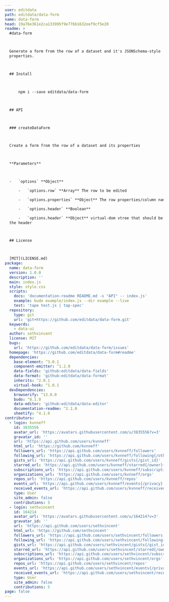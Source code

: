 ```yaml
---
user: editdata
path: editdata/data-form
name: data-form
head: 19a76e361e2ca133995f9e776b1632eef9cf5e20
readme: >
  #data-form



  Generate a form from the row of a dataset and it's JSONSchema-style
  properties.



  ## Install



      npm i --save editdata/data-form



  ## API



  ### createDataForm



  Create a form from the row of a dataset and its properties



  **Parameters**



  -   `options` **Object**

      -   `options.row` **Array** The row to be edited

      -   `options.properties` **Object** The row properties/column names

      -   `options.header` **Boolean**

      -   `options.header` **Object** virtual-dom vtree that should be used for
  the header



  ## License



  [MIT](LICENSE.md)
package:
  name: data-form
  version: 1.0.0
  description: ''
  main: index.js
  style: style.css
  scripts:
    docs: 'documentation-readme README.md -s "API" -- index.js'
    example: budo example/index.js --dir example --live
    test: 'tape test.js | tap-spec'
  repository:
    type: git
    url: 'git+https://github.com/editdata/data-form.git'
  keywords:
    - data-ui
  author: sethvincent
  license: MIT
  bugs:
    url: 'https://github.com/editdata/data-form/issues'
  homepage: 'https://github.com/editdata/data-form#readme'
  dependencies:
    base-element: ^3.0.1
    component-emitter: ^1.2.0
    data-fields: 'github:editdata/data-fields'
    data-format: 'github:editdata/data-format'
    inherits: ^2.0.1
    virtual-hook: ^1.0.1
  devDependencies:
    browserify: ^13.0.0
    budo: ^8.1.0
    data-editor: 'github:editdata/data-editor'
    documentation-readme: ^2.1.0
    sheetify: ^4.1.0
contributors:
  - login: kvnneff
    id: 3835556
    avatar_url: 'https://avatars.githubusercontent.com/u/3835556?v=3'
    gravatar_id: ''
    url: 'https://api.github.com/users/kvnneff'
    html_url: 'https://github.com/kvnneff'
    followers_url: 'https://api.github.com/users/kvnneff/followers'
    following_url: 'https://api.github.com/users/kvnneff/following{/other_user}'
    gists_url: 'https://api.github.com/users/kvnneff/gists{/gist_id}'
    starred_url: 'https://api.github.com/users/kvnneff/starred{/owner}{/repo}'
    subscriptions_url: 'https://api.github.com/users/kvnneff/subscriptions'
    organizations_url: 'https://api.github.com/users/kvnneff/orgs'
    repos_url: 'https://api.github.com/users/kvnneff/repos'
    events_url: 'https://api.github.com/users/kvnneff/events{/privacy}'
    received_events_url: 'https://api.github.com/users/kvnneff/received_events'
    type: User
    site_admin: false
    contributions: 5
  - login: sethvincent
    id: 164214
    avatar_url: 'https://avatars.githubusercontent.com/u/164214?v=3'
    gravatar_id: ''
    url: 'https://api.github.com/users/sethvincent'
    html_url: 'https://github.com/sethvincent'
    followers_url: 'https://api.github.com/users/sethvincent/followers'
    following_url: 'https://api.github.com/users/sethvincent/following{/other_user}'
    gists_url: 'https://api.github.com/users/sethvincent/gists{/gist_id}'
    starred_url: 'https://api.github.com/users/sethvincent/starred{/owner}{/repo}'
    subscriptions_url: 'https://api.github.com/users/sethvincent/subscriptions'
    organizations_url: 'https://api.github.com/users/sethvincent/orgs'
    repos_url: 'https://api.github.com/users/sethvincent/repos'
    events_url: 'https://api.github.com/users/sethvincent/events{/privacy}'
    received_events_url: 'https://api.github.com/users/sethvincent/received_events'
    type: User
    site_admin: false
    contributions: 5
page: false
---
```


